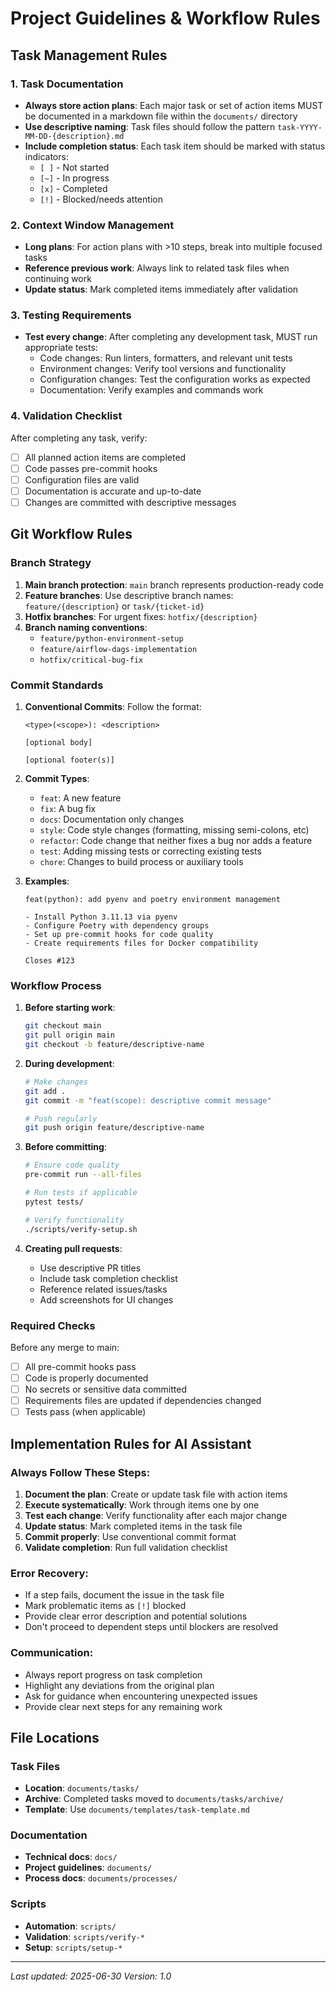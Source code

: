 # Project Guidelines & Workflow Rules

## Task Management Rules

### 1. Task Documentation
- **Always store action plans**: Each major task or set of action items MUST be documented in a markdown file within the `documents/` directory
- **Use descriptive naming**: Task files should follow the pattern `task-YYYY-MM-DD-{description}.md`
- **Include completion status**: Each task item should be marked with status indicators:
  - `[ ]` - Not started
  - `[~]` - In progress
  - `[x]` - Completed
  - `[!]` - Blocked/needs attention

### 2. Context Window Management
- **Long plans**: For action plans with >10 steps, break into multiple focused tasks
- **Reference previous work**: Always link to related task files when continuing work
- **Update status**: Mark completed items immediately after validation

### 3. Testing Requirements
- **Test every change**: After completing any development task, MUST run appropriate tests:
  - Code changes: Run linters, formatters, and relevant unit tests
  - Environment changes: Verify tool versions and functionality
  - Configuration changes: Test the configuration works as expected
  - Documentation: Verify examples and commands work

### 4. Validation Checklist
After completing any task, verify:
- [ ] All planned action items are completed
- [ ] Code passes pre-commit hooks
- [ ] Configuration files are valid
- [ ] Documentation is accurate and up-to-date
- [ ] Changes are committed with descriptive messages

## Git Workflow Rules

### Branch Strategy
1. **Main branch protection**: `main` branch represents production-ready code
2. **Feature branches**: Use descriptive branch names: `feature/{description}` or `task/{ticket-id}`
3. **Hotfix branches**: For urgent fixes: `hotfix/{description}`
4. **Branch naming conventions**:
   - `feature/python-environment-setup`
   - `feature/airflow-dags-implementation`
   - `hotfix/critical-bug-fix`

### Commit Standards
1. **Conventional Commits**: Follow the format:
   ```
   <type>(<scope>): <description>
   
   [optional body]
   
   [optional footer(s)]
   ```

2. **Commit Types**:
   - `feat`: A new feature
   - `fix`: A bug fix
   - `docs`: Documentation only changes
   - `style`: Code style changes (formatting, missing semi-colons, etc)
   - `refactor`: Code change that neither fixes a bug nor adds a feature
   - `test`: Adding missing tests or correcting existing tests
   - `chore`: Changes to build process or auxiliary tools

3. **Examples**:
   ```
   feat(python): add pyenv and poetry environment management
   
   - Install Python 3.11.13 via pyenv
   - Configure Poetry with dependency groups
   - Set up pre-commit hooks for code quality
   - Create requirements files for Docker compatibility
   
   Closes #123
   ```

### Workflow Process
1. **Before starting work**:
   ```bash
   git checkout main
   git pull origin main
   git checkout -b feature/descriptive-name
   ```

2. **During development**:
   ```bash
   # Make changes
   git add .
   git commit -m "feat(scope): descriptive commit message"
   
   # Push regularly
   git push origin feature/descriptive-name
   ```

3. **Before committing**:
   ```bash
   # Ensure code quality
   pre-commit run --all-files
   
   # Run tests if applicable
   pytest tests/
   
   # Verify functionality
   ./scripts/verify-setup.sh
   ```

4. **Creating pull requests**:
   - Use descriptive PR titles
   - Include task completion checklist
   - Reference related issues/tasks
   - Add screenshots for UI changes

### Required Checks
Before any merge to main:
- [ ] All pre-commit hooks pass
- [ ] Code is properly documented
- [ ] No secrets or sensitive data committed
- [ ] Requirements files are updated if dependencies changed
- [ ] Tests pass (when applicable)

## Implementation Rules for AI Assistant

### Always Follow These Steps:
1. **Document the plan**: Create or update task file with action items
2. **Execute systematically**: Work through items one by one
3. **Test each change**: Verify functionality after each major change
4. **Update status**: Mark completed items in the task file
5. **Commit properly**: Use conventional commit format
6. **Validate completion**: Run full validation checklist

### Error Recovery:
- If a step fails, document the issue in the task file
- Mark problematic items as `[!]` blocked
- Provide clear error description and potential solutions
- Don't proceed to dependent steps until blockers are resolved

### Communication:
- Always report progress on task completion
- Highlight any deviations from the original plan
- Ask for guidance when encountering unexpected issues
- Provide clear next steps for any remaining work

## File Locations

### Task Files
- **Location**: `documents/tasks/`
- **Archive**: Completed tasks moved to `documents/tasks/archive/`
- **Template**: Use `documents/templates/task-template.md`

### Documentation
- **Technical docs**: `docs/`
- **Project guidelines**: `documents/`
- **Process docs**: `documents/processes/`

### Scripts
- **Automation**: `scripts/`
- **Validation**: `scripts/verify-*`
- **Setup**: `scripts/setup-*`

---

*Last updated: 2025-06-30*
*Version: 1.0*
